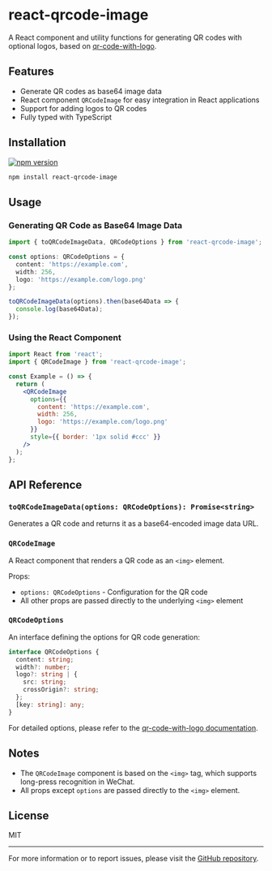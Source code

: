 # react-qrcode-image

A React component and utility functions for generating QR codes with optional logos, based on [qr-code-with-logo](https://www.npmjs.com/package/qr-code-with-logo).

## Features

- Generate QR codes as base64 image data
- React component `QRCodeImage` for easy integration in React applications
- Support for adding logos to QR codes
- Fully typed with TypeScript

## Installation

[![npm version](http://img.shields.io/npm/v/react-qrcode-image.svg)](https://npmjs.org/package/react-qrcode-image)

```bash
npm install react-qrcode-image
```

## Usage

### Generating QR Code as Base64 Image Data

```typescript
import { toQRCodeImageData, QRCodeOptions } from 'react-qrcode-image';

const options: QRCodeOptions = {
  content: 'https://example.com',
  width: 256,
  logo: 'https://example.com/logo.png'
};

toQRCodeImageData(options).then(base64Data => {
  console.log(base64Data);
});
```

### Using the React Component

```jsx
import React from 'react';
import { QRCodeImage } from 'react-qrcode-image';

const Example = () => {
  return (
    <QRCodeImage
      options={{
        content: 'https://example.com',
        width: 256,
        logo: 'https://example.com/logo.png'
      }}
      style={{ border: '1px solid #ccc' }}
    />
  );
};
```

## API Reference

### `toQRCodeImageData(options: QRCodeOptions): Promise<string>`

Generates a QR code and returns it as a base64-encoded image data URL.

### `QRCodeImage`

A React component that renders a QR code as an `<img>` element.

Props:
- `options: QRCodeOptions` - Configuration for the QR code
- All other props are passed directly to the underlying `<img>` element

### `QRCodeOptions`

An interface defining the options for QR code generation:

```typescript
interface QRCodeOptions {
  content: string;
  width?: number;
  logo?: string | {
    src: string;
    crossOrigin?: string;
  };
  [key: string]: any;
}
```

For detailed options, please refer to the [qr-code-with-logo documentation](https://www.npmjs.com/package/qr-code-with-logo#%E4%BA%8C%E3%80%81%E4%BD%BF%E7%94%A8%E6%96%B9%E6%B3%95%EF%BC%9A).

## Notes

- The `QRCodeImage` component is based on the `<img>` tag, which supports long-press recognition in WeChat.
- All props except `options` are passed directly to the `<img>` element.

## License

MIT

---

For more information or to report issues, please visit the [GitHub repository](https://github.com/yourusername/react-qrcode-image).
